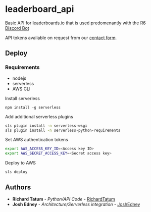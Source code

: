 # leaderboard_api
Basic API for leaderboards.io that is used predomenantly with the [R6 Discord Bot](https://github.com/richardtatum/r6_discord_bot)

API tokens available on request from our [contact form](https://r6.leaderboards.io/contact). 

## Deploy

### Requirements
- nodejs
- serverless
- AWS CLI

Install serverless

`npm install -g serverless`

Add additional serverless plugins

```bash
sls plugin install -n serverless-wsgi
sls plugin install -n serverless-python-requirements
```

Set AWS authentication tokens

```bash
export AWS_ACCESS_KEY_ID=<Access key ID>
export AWS_SECRET_ACCESS_KEY=<Secret access key>
```

Deploy to AWS

`sls deploy`


## Authors

* **Richard Tatum** - *Python/API Code* - [RichardTatum](https://github.com/richardtatum)
* **Josh Edney** - *Architecture/Serverless integration* - [JoshEdney](https://github.com/joshedney)
